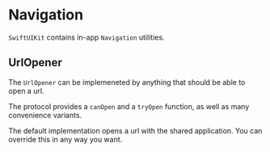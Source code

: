 # Navigation

`SwiftUIKit` contains in-app `Navigation` utilities.


## UrlOpener

The `UrlOpener` can be implemeneted by anything that should be able to open a url.

The protocol provides a `canOpen` and a `tryOpen` function, as well as many convenience variants.

The default implementation opens a url with the shared application. You can override this in any way you want.
